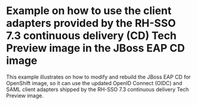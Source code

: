 # Example on how to use the client adapters provided by the RH-SSO 7.3 continuous delivery (CD) Tech Preview image in the JBoss EAP CD image

This example illustrates on how to modify and rebuild the JBoss EAP CD for OpenShift image, so it can use the updated OpenID Connect (OIDC) and SAML client adapters shipped by the RH-SSO 7.3 continuous delivery Tech Preview image.
